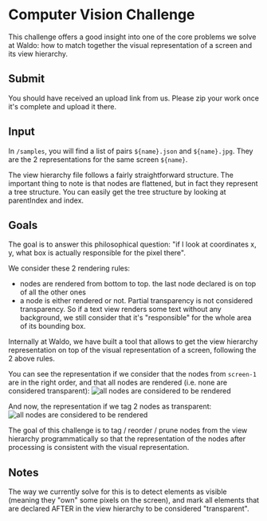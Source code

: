 # Computer Vision Challenge

This challenge offers a good insight into one of the core problems we solve at Waldo: how to
match together the visual representation of a screen and its view hierarchy.

## Submit

You should have received an upload link from us. Please zip your work once it's complete and upload it there.

## Input

In `/samples`, you will find a list of pairs `${name}.json` and `${name}.jpg`. They are the 2
representations for the same screen `${name}`.

The view hierarchy file follows a fairly straightforward structure. The important thing to note is
that nodes are flattened, but in fact they represent a tree structure. You can easily get the tree
structure by looking at parentIndex and index.

## Goals

The goal is to answer this philosophical question: "if I look at coordinates x, y, what box is
actually responsible for the pixel there".

We consider these 2 rendering rules:
- nodes are rendered from bottom to top. the last node declared is on top of all the other ones
- a node is either rendered or not. Partial transparency is not considered transparency. So if a
text view renders some text without any background, we still consider that it's "responsible" for
the whole area of its bounding box.

Internally at Waldo, we have built a tool that allows to get the view hierarchy representation on
top of the visual representation of a screen, following the 2 above rules.

You can see the representation if we consider that the nodes from `screen-1` are in the right
order, and that all nodes are rendered (i.e. none are considered transparent):
![all nodes are considered to be rendered](https://user-images.githubusercontent.com/10992081/174875334-5df2a0de-4b05-4391-9a47-c1fcc692da36.png)

And now, the representation if we tag 2 nodes as transparent:
![all nodes are considered to be rendered](https://user-images.githubusercontent.com/10992081/174875335-008dc485-4d33-41d0-8541-895def1a62fb.png)

The goal of this challenge is to tag / reorder / prune nodes from the view hierarchy
programmatically so that the representation of the nodes after processing is consistent with the
visual representation.

## Notes

The way we currently solve for this is to detect elements as visible (meaning they "own" some
pixels on the screen), and mark all elements that are declared AFTER in the view hierarchy to be
considered "transparent".
